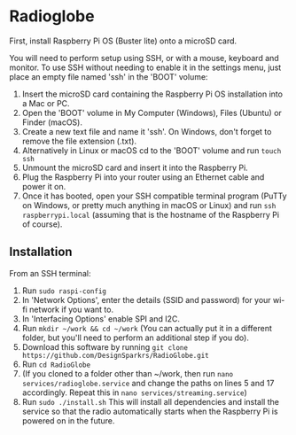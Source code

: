 # Radioglobe

First, install Raspberry Pi OS (Buster lite) onto a microSD card.

You will need to perform setup using SSH, or with a mouse, keyboard and monitor.  To use SSH without needing to
enable it in the settings menu, just place an empty file named 'ssh' in the 'BOOT' volume:
1. Insert the microSD card containing the Raspberry Pi OS installation into a Mac or PC.
2. Open the 'BOOT' volume in My Computer (Windows), Files (Ubuntu) or Finder (macOS).
3. Create a new text file and name it 'ssh'.  On Windows, don't forget to remove the file extension (.txt).
4. Alternatively in Linux or macOS cd to the 'BOOT' volume and run ```touch ssh```
5. Unmount the microSD card and insert it into the Raspberry Pi.
6. Plug the Raspberry Pi into your router using an Ethernet cable and power it on.
7. Once it has booted, open your SSH compatible terminal program (PuTTy on Windows, or pretty much anything in macOS or
   Linux) and run ```ssh raspberrypi.local``` (assuming that is the hostname of the Raspberry Pi of course).

## Installation
From an SSH terminal:
1. Run ```sudo raspi-config```
2. In 'Network Options', enter the details (SSID and password) for your wi-fi network if you want to.
3. In 'Interfacing Options' enable SPI and I2C.
4. Run ```mkdir ~/work && cd ~/work```  (You can actually put it in a different folder, but you'll need to perform an
   additional step if you do).
5. Download this software by running ```git clone https://github.com/DesignSparkrs/RadioGlobe.git```
6. Run ```cd RadioGlobe```
7. (If you cloned to a folder other than ~/work, then run ```nano services/radioglobe.service``` and change the paths on
   lines 5 and 17 accordingly.  Repeat this in ```nano services/streaming.service```)
5. Run ```sudo ./install.sh```  This will install all dependencies and install the service so that the radio automatically
   starts when the Raspberry Pi is powered on in the future.
